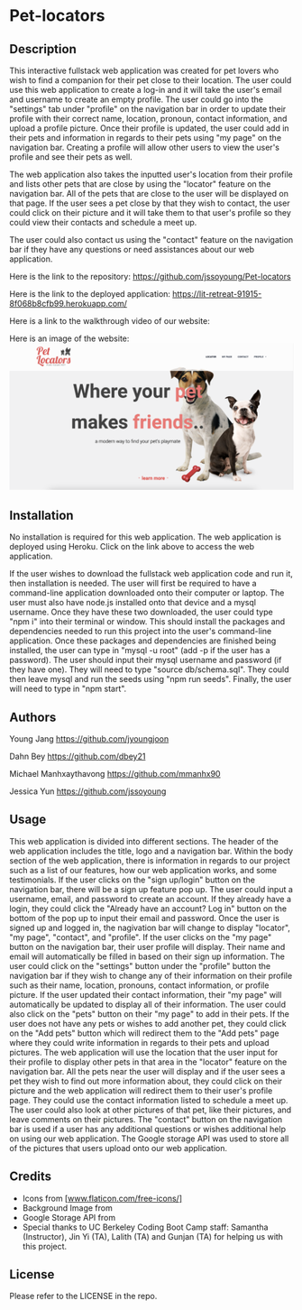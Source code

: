 # Pet-locators

## Description

This interactive fullstack web application was created for pet lovers who wish to find a companion for their pet close to their location. The user could use this web application to create a log-in and it will take the user's email and username to create an empty profile. The user could go into the "settings" tab under "profile" on the navigation bar in order to update their profile with their correct name, location, pronoun, contact information, and upload a profile picture. Once their profile is updated, the user could add in their pets and information in regards to their pets using "my page" on the navigation bar. Creating a profile will allow other users to view the user's profile and see their pets as well.

The web application also takes the inputted user's location from their profile and lists other pets that are close by using the "locator" feature on the navigation bar. All of the pets that are close to the user will be displayed on that page. If the user sees a pet close by that they wish to contact, the user could click on their picture and it will take them to that user's profile so they could view their contacts and schedule a meet up.

The user could also contact us using the "contact" feature on the navigation bar if they have any questions or need assistances about our web application.

Here is the link to the repository: https://github.com/jssoyoung/Pet-locators

Here is the link to the deployed application: https://lit-retreat-91915-8f068b8cfb99.herokuapp.com/

Here is a link to the walkthrough video of our website: 

Here is an image of the website: ![Portfolio](public/images/website-screenshot.png)


## Installation

No installation is required for this web application. The web application is deployed using Heroku. Click on the link above to access the web application. 

If the user wishes to download the fullstack web application code and run it, then installation is needed. The user will first be required to have a command-line application downloaded onto their computer or laptop. The user must also have node.js installed onto that device and a mysql username. Once they have these two downloaded, the user could type "npm i" into their terminal or window. This should install the packages and dependencies needed to run this project into the user's command-line application. Once these packages and dependencies are finished being installed, the user can type in "mysql -u root" (add -p if the user has a password). The user should input their mysql username and password (if they have one). They will need to type "source db/schema.sql". They could then leave mysql and run the seeds using "npm run seeds". Finally, the user will need to type in "npm start". 

## Authors

Young Jang
https://github.com/jyoungjoon

Dahn Bey
https://github.com/dbey21

Michael Manhxaythavong
https://github.com/mmanhx90

Jessica Yun
https://github.com/jssoyoung

## Usage

This web application is divided into different sections. The header of the web application includes the title, logo and a navigation bar. Within the body section of the web application, there is information in regards to our project such as a list of our features, how our web application works, and some testimonials. If the user clicks on the "sign up/login" button on the navigation bar, there will be a sign up feature pop up. The user could input a username, email, and password to create an account. If they already have a login, they could click the "Already have an account? Log in" button on the bottom of the pop up to input their email and password. Once the user is signed up and logged in, the nagivation bar will change to display "locator", "my page", "contact", and "profile". If the user clicks on the "my page" button on the navigation bar, their user profile will display. Their name and email will automatically be filled in based on their sign up information. The user could click on the "settings" button under the "profile" button the navigation bar if they wish to change any of their information on their profile such as their name, location, pronouns, contact information, or profile picture. If the user updated their contact information, their "my page" will automatically be updated to display all of their information. The user could also click on the "pets" button on their "my page" to add in their pets. If the user does not have any pets or wishes to add another pet, they could click on the "Add pets" button which will redirect them to the "Add pets" page where they could write information in regards to their pets and upload pictures. The web application will use the location that the user input for their profile to display other pets in that area in the "locator" feature on the navigation bar. All the pets near the user will display and if the user sees a pet they wish to find out more information about, they could click on their picture and the web application will redirect them to their user's profile page. They could use the contact information listed to schedule a meet up. The user could also look at other pictures of that pet, like their pictures, and leave comments on their pictures. The "contact" button on the navigation bar is used if a user has any additional questions or wishes additional help on using our web application.
The Google storage API was used to store all of the pictures that users upload onto our web application.

## Credits
* Icons from [www.flaticon.com/free-icons/]
* Background Image from 
* Google Storage API from 
* Special thanks to UC Berkeley Coding Boot Camp staff: Samantha (Instructor), Jin Yi (TA), Lalith (TA) and Gunjan (TA) for helping us with this project.

## License

Please refer to the LICENSE in the repo.